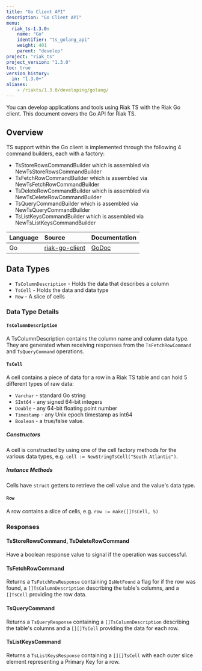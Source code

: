 ```yaml
---
title: "Go Client API"
description: "Go Client API"
menu:
  riak_ts-1.3.0:
    name: "Go"
    identifier: "ts_golang_api"
    weight: 401
    parent: "develop"
project: "riak_ts"
project_version: "1.3.0"
toc: true
version_history:
  in: "1.3.0+"
aliases:
    - /riakts/1.3.0/developing/golang/
---
```


You can develop applications and tools using Riak TS with the Riak Go client.
This document covers the Go API for Riak TS.

## Overview

TS support within the Go client is implemented through the following 4 command builders, each with a factory:

* TsStoreRowsCommandBuilder which is assembled via NewTsStoreRowsCommandBuilder
* TsFetchRowCommandBuilder which is assembled via NewTsFetchRowCommandBuilder
* TsDeleteRowCommandBuilder which is assembled via NewTsDeleteRowCommandBuilder
* TsQueryCommandBuilder which is assembled via NewTsQueryCommandBuilder
* TsListKeysCommandBuilder which is assembled via NewTsListKeysCommandBuilder

Language | Source | Documentation |
:--------|:-------|:--------------|
Go | [riak-go-client](https://github.com/basho/riak-go-client) | [GoDoc](https://godoc.org/github.com/basho/riak-go-client) |

## Data Types

* `TsColumnDescription` - Holds the data that describes a column
* `TsCell` - Holds the data and data type
* `Row` - A slice of cells

### Data Type Details

#### `TsColumnDescription`

A TsColumnDescription contains the column name and column data type. They are generated when receiving responses from the `TsFetchRowCommand` and `TsQueryCommand` operations.

#### `TsCell`

A cell contains a piece of data for a row in a Riak TS table and can hold 5 different types of raw data:

* `Varchar` - standard Go string
* `SInt64` - any signed 64-bit integers
* `Double` - any 64-bit floating point number
* `Timestamp` - any Unix epoch timestamp as int64
* `Boolean` - a true/false value.

##### Constructors

A cell is constructed by using one of the cell factory methods for the various data types, e.g. `cell := NewStringTsCell("South Atlantic")`.

##### Instance Methods

Cells have `struct` getters to retrieve the cell value and the value's data type.

#### `Row`

A row contains a slice of cells, e.g. `row := make([]TsCell, 5)`

### Responses

#### TsStoreRowsCommand, TsDeleteRowCommand

Have a boolean response value to signal if the operation was successful.

#### TsFetchRowCommand

Returns a `TsFetchRowResponse` containing `IsNotFound` a flag for if the row was found, a `[]TsColumnDescription` describing the table's columns, and a `[]TsCell` providing the row data.

#### TsQueryCommand

Returns a `TsQueryResponse` containing a `[]TsColumnDescription` describing the table's columns and a `[][]TsCell` providing the data for each row.

#### TsListKeysCommand

Returns a `TsListKeysResponse` containing a `[][]TsCell` with each outer slice element representing a Primary Key for a row.
